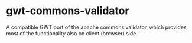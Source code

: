 gwt-commons-validator
=====================

A compatible GWT port of the apache commons validator, which provides most of the functionality also on client (browser) side.
